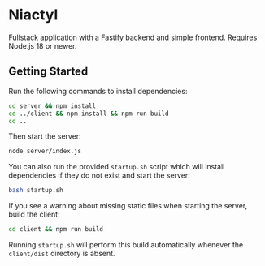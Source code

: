 # Niactyl

Fullstack application with a Fastify backend and simple frontend. Requires Node.js 18 or newer.

## Getting Started

Run the following commands to install dependencies:

```bash
cd server && npm install
cd ../client && npm install && npm run build
cd ..
```

Then start the server:

```bash
node server/index.js
```

You can also run the provided `startup.sh` script which will install dependencies if they do not exist and start the server:

```bash
bash startup.sh
```

If you see a warning about missing static files when starting the server, build the client:

```bash
cd client && npm run build
```

Running `startup.sh` will perform this build automatically whenever the `client/dist` directory is absent.
